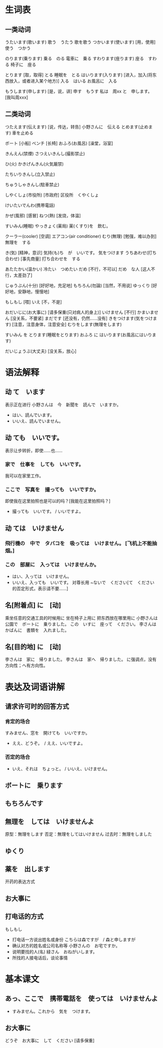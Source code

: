 # 生词表
## 一类动词
うたいます(歌います)
    歌う　うたう
    歌を歌う
つかいます(使います)    [用，使用]
    使う　つかう

のります(乗ります)
    乗る　のる
    電車に　乗る
すわります(座ります)
    座る　すわる
    椅子に　座る

とります    [取，取得]
    とる
    睡眠を　とる
はいります(入ります)    [进入，加入(将东西放入，或者进入某个地方)]
    入る　はいる
    お風呂に　入る

もうします(申します)    [是，说，讲]
    申す　もうす
    私は　周xx と　申します。   [我叫周xxx]
## 二类动词
つたえます(伝えます)    [说，传达，转告]
    小野さんに　伝える
とめます(止めます)
    車を止める

ボート  [小船]
ベンチ  [长椅]
おふろ(お風呂)  [澡堂，浴室]

きんえん(禁煙)
さつえいきんし(撮影禁止)

ひ(火)
かきげんきん(火気厳禁)

たちいりきんし(立入禁止)

ちゅうしゃきんし(駐車禁止)

しやくしょ(市役所)  [市政府]
    区役所　くやくしょ

けいたいでんわ(携帯電話)

かぜ(風邪)  [感冒]
ねつ(熱)    [发烧，体温]

すいみん(睡眠)
やっきょく(薬局)
    薬(くすり)を　飲む。

クーラー(cooler)    [空调]
    エアコン(air conditioner)
むり(無理)  [勉强，难以办到]
    無理を　する

き(気)  [精神，意识]
    気持(も)ち　が　いいです。
    気をつけます
うちあわせ(打ち合わせ)  [事先商量]
    打ち合わせを　する

あたたかい(温かい)
    冷たい　つめたい
だめ    [不行，不可以]
    だめ　な人  [这人不行，太差劲了]

じゅうぶん(十分)    [好好地，充足地]
もちろん(勿論)    [当然，不用说]
ゆっくり    [好好地，安静地，慢慢地]

もしもし    [喂]
いえ    [不，不是]

おだいじに(お大事に)    [请多保重(只对病人的身上)]
いけません  [不行]
かまいません    [没关系，不要紧]
まだです    [还没有，仍然……没有]
きをつけます(気をつけます)  [注意，注意身体，注意安全]
むりをします(無理をします)

すいみん を とります(睡眠をとります)
おふろ に はいります(お風呂にはいります)

だいじょうぶ(大丈夫)    [没关系，放心]

# 语法解释
## 动 て　います
表示正在进行
小野さんは　今　新聞を　読んで　いますか。
- はい、読んでいます。
- いいえ、読んでいません。
## 动 ても　いいです。
表示让步转折，即使……也……
### 家で　仕事を　しても　いいです。
我可以在家里工作。
### ここで　写真を　撮っても　いいですか。
即使我在这里拍照也是可以的吗？[我能在这里拍照吗？]
- 撮っても　いいです。 / いいですよ。
## 动 ては　いけません
### 飛行機の　中で　タバコを　吸っては　いけません。    [飞机上不能抽烟。]
### この　部屋に　入っては　いけませんか。
- はい、入っては　いけません。
- いいえ、入っても　いいです。
对尊长用 ~ないで　ください[て　ください的否定形式，表示请不要……]
## 名[附着点] に　[动]
乘坐任意的交通工具的时候用に
坐在椅子上用に
把东西放在哪里用に
小野さんは　公園で　ボートに　乗りました。
            この　いすに　座って　ください。
李さんは　        かばんに　書類を　入れました。
## 名[目的地] に　[动]
李さんは　家に　帰りました。
李さんは　家へ　帰りました。
に强调点，没有方向性；へ有方向性。

# 表达及词语讲解
## 请求许可时的回答方式
### 肯定的场合
すみません、窓を　開けても　いいですか。
- ええ、どうぞ。　/ ええ、いいですよ。
### 否定的场合
- いえ、それは　ちょっと。 / いいえ、いけません。
## ボートに　乗ります
## もちろんです
## 無理を　しては　いけませんよ
原型：無理をします
否定：無理をしてはいけません
过去时：無理をしました
## ゆくり
## 薬を　出します
开药的表达方式
## お大事に
## 打电话的方式
もしもし
- 打电话一方说出姓名或身份
こちらは森ですが　/ 森と申しますが
- 确认对方的姓名或公司名称等
小野さんの　お宅ですか。
- 说明要找的人(名)
緑さん　おねがいします。
- 所找的人接电话后，谈论事情

# 基本课文
## あっ、ここで　携帯電話を　使っては　いけませんよ
- すみません。これから　気を　つけます。
## お大事に
どうぞ　お大事に　して　ください    [请多保重]
